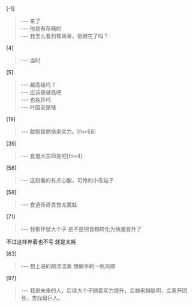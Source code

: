 
[-1] 
>--- 来了<br>
>--- 他是有存稿的<br>
>--- 我怎么看到有两章，是眼花了吗？<br>

[4] 
>--- 当时<br>

[5] 
>--- 越高级吗？<br>
>--- 应该是越高吧<br>
>--- 也各异吗<br>
>--- 叶国安是啥<br>

[19] 
>--- 献祭智商换来实力。[fn=58]<br>

[39] 
>--- 食道大宗师是吧[fn=4]<br>

[56] 
>--- 这段看的有点心酸，可怜的小乖娃子<br>

[58] 
>--- 食道传奇贪食太魔蛙<br>

[71] 
>--- 我都怀疑大个子
是不是把食粮转化为快速晋升了

不过这样养着也不亏
就是太耗<br>

[83] 
>--- 想上进的颠沛流离
想躺平的一帆风顺<br>

[97] 
>--- 我是未来的人，后续大个子随着实力提升，会越来越聪明，会离开团长，去找母巨人。<br>
